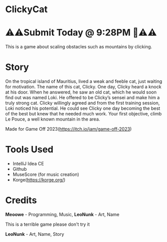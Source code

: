 # ClickyCat
# ⚠️⚠️Submit Today @ 9:28PM 🤞⚠️⚠️
This is a game about scaling obstacles such as mountains by clicking. 

# Story
On the tropical island of Mauritius, lived a weak and feeble cat, just waiting for motivation. The name of this cat, Clicky. One day, Clicky heard a knock at his door. When he answered, he saw an old cat, which he would soon find out was named Loki. He offered to be Clicky’s sensei and make him a truly strong cat. Clicky willingly agreed and from the first training session, Loki noticed his potential. He could see Clicky one day becoming the best of the best but knew that he needed much work. Your first objective, climb Le Pouce, a well known mountain in the area.

Made for Game Off 2023(https://itch.io/jam/game-off-2023)
# Tools Used
- IntelliJ Idea CE
- Github
- MuseScore (for music creation)
- Korge(https://korge.org/)
  

# Credits
**Meoowe** - Programming, Music,
**LeoNunk** - Art, Name
 
This is a terrible game please don't try it

**LeoNunk** - Art, Name, Story

